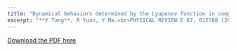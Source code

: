 ```yaml
---
title: "Dynamical behaviors determined by the Lyapunov function in competitive Lotka-Volterra systems"
excerpt: "**Y Tang**, R Yuan, Y Ma.<br>PHYSICAL REVIEW E 87, 012708 (2013)"
---
```


[Download the PDF here](https://github.com/jamestang23/jamestang23.github.io/blob/master/12.pdf)


